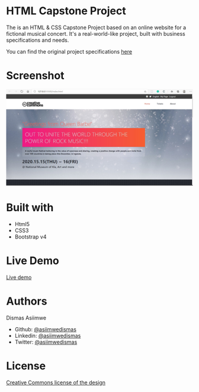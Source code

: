 # HTML Capstone Project

The is an HTML & CSS Capstone Project based on an online website for a fictional musical concert. It's a real-world-like project, built with business specifications and needs.

You can find the original project specifications [here](https://www.behance.net/gallery/29845175/CC-Global-Summit-2015)

# Screenshot

![Image description](images/screenshot.jpg)

# Built with

- Html5
- CSS3
- Bootstrap v4

# Live Demo

[Live demo](https://rawcdn.githack.com/asiimwedismas/html-capstone-project/874fafb43619993e8e4cfd2cbdd9079a4e66a2e9/index.html)

# Authors

Dismas Asiimwe

- Github: [@asiimwedismas](https://github.com/asiimwedismas)
- Linkedin: [@asiimwedismas](https://www.linkedin.com/in/asiimwedismas/)
- Twitter: [@asiimwedismas](https://www.twitter.com/asiimwedismas)

# License

[Creative Commons license of the design](https://creativecommons.org/licenses/by-nc/4.0/)
